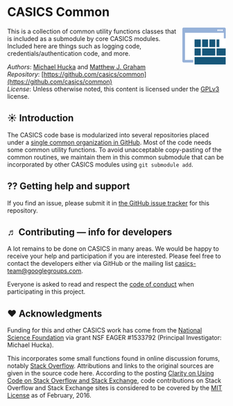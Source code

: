 CASICS Common
================

<img width="100px" align="right" src=".graphics/casics-logo-small.svg">

This is a collection of common utility functions classes that is included as a submodule by core CASICS modules. Included here are things such as logging code, credentials/authentication code, and more.

*Authors*:      [Michael Hucka](http://github.com/mhucka) and [Matthew J. Graham](https://github.com/doccosmos)<br>
*Repository*:   [https://github.com/casics/common](https://github.com/casics/common)<br>
*License*:      Unless otherwise noted, this content is licensed under the [GPLv3](https://www.gnu.org/licenses/gpl-3.0.en.html) license.

☀ Introduction
-----------------------------

The CASICS code base is modularized into several repositories placed under a [single common organization in GitHub](https://github.com/casics).  Most of the code needs some common utility functions.  To avoid unacceptable copy-pasting of the common routines, we maintain them in this common submodule that can be incorporated by other CASICS modules using `git submodule add`.

⁇ Getting help and support
--------------------------

If you find an issue, please submit it in [the GitHub issue tracker](https://github.com/casics/common/issues) for this repository.

♬ Contributing &mdash; info for developers
------------------------------------------

A lot remains to be done on CASICS in many areas.  We would be happy to receive your help and participation if you are interested.  Please feel free to contact the developers either via GitHub or the mailing list [casics-team@googlegroups.com](casics-team@googlegroups.com).

Everyone is asked to read and respect the [code of conduct](CONDUCT.md) when participating in this project.

❤️ Acknowledgments
------------------

Funding for this and other CASICS work has come from the [National Science Foundation](https://nsf.gov) via grant NSF EAGER #1533792 (Principal Investigator: Michael Hucka).

This incorporates some small functions found in online discussion forums, notably [Stack Overflow](https://stackoverflow.com).  Attributions and links to the original sources are given in the source code here.  According to the posting [Clarity on Using Code on Stack Overflow and Stack Exchange](https://meta.stackexchange.com/questions/271080/the-mit-license-clarity-on-using-code-on-stack-overflow-and-stack-exchange), code contributions on Stack Overflow and Stack Exchange sites is considered to be covered by the [MIT License](https://opensource.org/licenses/MIT) as of February, 2016.

